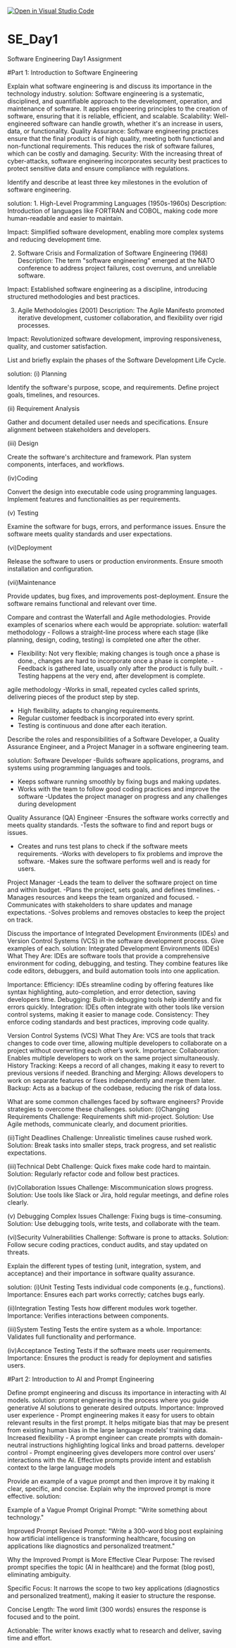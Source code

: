 [![Open in Visual Studio Code](https://classroom.github.com/assets/open-in-vscode-2e0aaae1b6195c2367325f4f02e2d04e9abb55f0b24a779b69b11b9e10269abc.svg)](https://classroom.github.com/online_ide?assignment_repo_id=18725826&assignment_repo_type=AssignmentRepo)
# SE_Day1
Software Engineering Day1 Assignment

#Part 1: Introduction to Software Engineering

Explain what software engineering is and discuss its importance in the technology industry.
solution: Software engineering is a systematic, disciplined, and quantifiable approach to the development, operation, and maintenance of software. It applies engineering principles to the creation of software, ensuring that it is reliable, efficient, and scalable.
Scalability: Well-engineered software can handle growth, whether it's an increase in users, data, or functionality.
Quality Assurance: Software engineering practices ensure that the final product is of high quality, meeting both functional and non-functional requirements. This reduces the risk of software failures, which can be costly and damaging.
Security: With the increasing threat of cyber-attacks, software engineering incorporates security best practices to protect sensitive data and ensure compliance with regulations.


Identify and describe at least three key milestones in the evolution of software engineering.

solution: 1. High-Level Programming Languages (1950s-1960s)
Description: Introduction of languages like FORTRAN and COBOL, making code more human-readable and easier to maintain.

Impact: Simplified software development, enabling more complex systems and reducing development time.

2. Software Crisis and Formalization of Software Engineering (1968)
Description: The term "software engineering" emerged at the NATO conference to address project failures, cost overruns, and unreliable software.

Impact: Established software engineering as a discipline, introducing structured methodologies and best practices.

3. Agile Methodologies (2001)
Description: The Agile Manifesto promoted iterative development, customer collaboration, and flexibility over rigid processes.

Impact: Revolutionized software development, improving responsiveness, quality, and customer satisfaction.


List and briefly explain the phases of the Software Development Life Cycle.

solution:
(i) Planning

Identify the software's purpose, scope, and requirements.
Define project goals, timelines, and resources.

(ii) Requirement Analysis

Gather and document detailed user needs and specifications.
Ensure alignment between stakeholders and developers.

(iii) Design

Create the software's architecture and framework.
Plan system components, interfaces, and workflows.

(iv)Coding

Convert the design into executable code using programming languages.
Implement features and functionalities as per requirements.

(v) Testing

Examine the software for bugs, errors, and performance issues.
Ensure the software meets quality standards and user expectations.

(vi)Deployment

Release the software to users or production environments.
Ensure smooth installation and configuration.

(vii)Maintenance

Provide updates, bug fixes, and improvements post-deployment.
Ensure the software remains functional and relevant over time.


Compare and contrast the Waterfall and Agile methodologies. Provide examples of scenarios where each would be appropriate.
solution:
waterfall methodology - Follows a straight-line process where each stage (like planning, design, coding, testing) is completed one after the other.
- Flexibility: Not very flexible; making changes is tough once a phase is done.,
 changes are hard to incorporate once a phase is complete.
 -Feedback is gathered late, usually only after the product is fully built.
 -Testing happens at the very end, after development is complete.

agile methodology -Works in small, repeated cycles called sprints, delivering pieces of the product step by step. 
- High flexibility, adapts to changing requirements. 
- Regular customer feedback is incorporated into every sprint. 
- Testing is continuous and done after each iteration.



Describe the roles and responsibilities of a Software Developer, a Quality Assurance Engineer, and a Project Manager in a software engineering team.

solution:
Software Developer -Builds software applications, programs, and systems using programming languages and tools.
 - Keeps software running smoothly by fixing bugs and making updates.
- Works with the team to follow good coding practices and improve the software
 -Updates the project manager on progress and any challenges during development


 Quality Assurance (QA) Engineer -Ensures the software works correctly and meets quality standards.
-Tests the software to find and report bugs or issues.
- Creates and runs test plans to check if the software meets requirements.
-Works with developers to fix problems and improve the software.
-Makes sure the software performs well and is ready for users.

Project Manager
-Leads the team to deliver the software project on time and within budget.
-Plans the project, sets goals, and defines timelines.
-Manages resources and keeps the team organized and focused.
-Communicates with stakeholders to share updates and manage expectations.
-Solves problems and removes obstacles to keep the project on track.



Discuss the importance of Integrated Development Environments (IDEs) and Version Control Systems (VCS) in the software development process. Give examples of each.
solution:
Integrated Development Environments (IDEs)
What They Are: IDEs are software tools that provide a comprehensive environment for coding, debugging, and testing. They combine features like code editors, debuggers, and build automation tools into one application.

Importance:
Efficiency: IDEs streamline coding by offering features like syntax highlighting, auto-completion, and error detection, saving developers time.
Debugging: Built-in debugging tools help identify and fix errors quickly.
Integration: IDEs often integrate with other tools like version control systems, making it easier to manage code.
Consistency: They enforce coding standards and best practices, improving code quality.


Version Control Systems (VCS)
What They Are: VCS are tools that track changes to code over time, allowing multiple developers to collaborate on a project without overwriting each other’s work.
Importance:
Collaboration: Enables multiple developers to work on the same project simultaneously.
History Tracking: Keeps a record of all changes, making it easy to revert to previous versions if needed.
Branching and Merging: Allows developers to work on separate features or fixes independently and merge them later.
Backup: Acts as a backup of the codebase, reducing the risk of data loss.

What are some common challenges faced by software engineers? Provide strategies to overcome these challenges.
solution:
(i)Changing Requirements
Challenge: Requirements shift mid-project.
Solution: Use Agile methods, communicate clearly, and document priorities.

(ii)Tight Deadlines
Challenge: Unrealistic timelines cause rushed work.
Solution: Break tasks into smaller steps, track progress, and set realistic expectations.

(iii)Technical Debt
Challenge: Quick fixes make code hard to maintain.
Solution: Regularly refactor code and follow best practices.

(iv)Collaboration Issues
Challenge: Miscommunication slows progress.
Solution: Use tools like Slack or Jira, hold regular meetings, and define roles clearly.

(v) Debugging Complex Issues
Challenge: Fixing bugs is time-consuming.
Solution: Use debugging tools, write tests, and collaborate with the team.


(vi)Security Vulnerabilities
Challenge: Software is prone to attacks.
Solution: Follow secure coding practices, conduct audits, and stay updated on threats.


Explain the different types of testing (unit, integration, system, and acceptance) and their importance in software quality assurance.

solution:
(i)Unit Testing
Tests individual code components (e.g., functions).
Importance: Ensures each part works correctly; catches bugs early.

(ii)Integration Testing
Tests how different modules work together.
Importance: Verifies interactions between components.

(iii)System Testing
Tests the entire system as a whole.
Importance: Validates full functionality and performance.

(iv)Acceptance Testing
Tests if the software meets user requirements.
Importance: Ensures the product is ready for deployment and satisfies users.



#Part 2: Introduction to AI and Prompt Engineering


Define prompt engineering and discuss its importance in interacting with AI models.
solution:
prompt engineering  is the process where you guide generative AI solutions to generate desired outputs.
Importance:
Improved user experience - Prompt engineering makes it easy for users to obtain relevant results in the first prompt. It helps mitigate bias that may be present from existing human bias in the large language models’ training data.
Increased flexibility - A prompt engineer can create prompts with domain-neutral instructions highlighting logical links and broad patterns.
developer control - Prompt engineering gives developers more control over users' interactions with the AI. Effective prompts provide intent and establish context to the large language models


Provide an example of a vague prompt and then improve it by making it clear, specific, and concise. Explain why the improved prompt is more effective.
solution:

Example of a Vague Prompt
Original Prompt: "Write something about technology."

Improved Prompt
Revised Prompt: "Write a 300-word blog post explaining how artificial intelligence is transforming healthcare, focusing on applications like diagnostics and personalized treatment."

Why the Improved Prompt is More Effective
Clear Purpose: The revised prompt specifies the topic (AI in healthcare) and the format (blog post), eliminating ambiguity.

Specific Focus: It narrows the scope to two key applications (diagnostics and personalized treatment), making it easier to structure the response.

Concise Length: The word limit (300 words) ensures the response is focused and to the point.

Actionable: The writer knows exactly what to research and deliver, saving time and effort.
